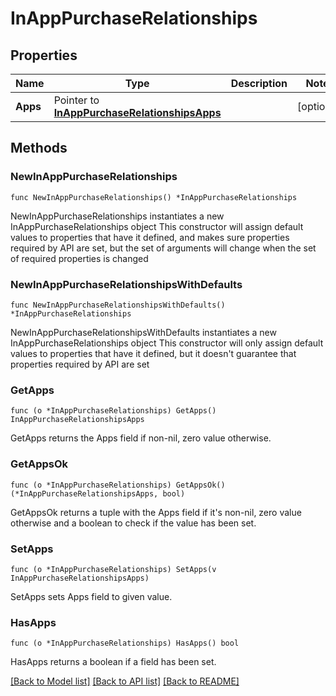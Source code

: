 # InAppPurchaseRelationships

## Properties

Name | Type | Description | Notes
------------ | ------------- | ------------- | -------------
**Apps** | Pointer to [**InAppPurchaseRelationshipsApps**](InAppPurchaseRelationshipsApps.md) |  | [optional] 

## Methods

### NewInAppPurchaseRelationships

`func NewInAppPurchaseRelationships() *InAppPurchaseRelationships`

NewInAppPurchaseRelationships instantiates a new InAppPurchaseRelationships object
This constructor will assign default values to properties that have it defined,
and makes sure properties required by API are set, but the set of arguments
will change when the set of required properties is changed

### NewInAppPurchaseRelationshipsWithDefaults

`func NewInAppPurchaseRelationshipsWithDefaults() *InAppPurchaseRelationships`

NewInAppPurchaseRelationshipsWithDefaults instantiates a new InAppPurchaseRelationships object
This constructor will only assign default values to properties that have it defined,
but it doesn't guarantee that properties required by API are set

### GetApps

`func (o *InAppPurchaseRelationships) GetApps() InAppPurchaseRelationshipsApps`

GetApps returns the Apps field if non-nil, zero value otherwise.

### GetAppsOk

`func (o *InAppPurchaseRelationships) GetAppsOk() (*InAppPurchaseRelationshipsApps, bool)`

GetAppsOk returns a tuple with the Apps field if it's non-nil, zero value otherwise
and a boolean to check if the value has been set.

### SetApps

`func (o *InAppPurchaseRelationships) SetApps(v InAppPurchaseRelationshipsApps)`

SetApps sets Apps field to given value.

### HasApps

`func (o *InAppPurchaseRelationships) HasApps() bool`

HasApps returns a boolean if a field has been set.


[[Back to Model list]](../README.md#documentation-for-models) [[Back to API list]](../README.md#documentation-for-api-endpoints) [[Back to README]](../README.md)


